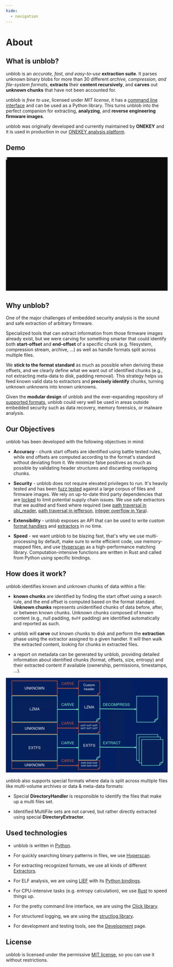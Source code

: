 ```yaml
---
hide:
  - navigation
---
```


# About

## What is unblob?

unblob is an _accurate, fast, and easy-to-use_ **extraction suite**. It parses
unknown binary blobs for more than 30 different _archive, compression, and
file-system formats_, **extracts** their **content recursively**, and **carves**
out **unknown chunks** that have not been accounted for.

unblob is _free to use_, licensed under _MIT license_, it has a
[command line interface](guide.md#full-command-line-interface) and
can be used as a Python library.
This turns unblob into the perfect companion for extracting, **analyzing**, and
**reverse engineering firmware images**.

unblob was originally developed and currently maintained by **ONEKEY** and it is used in production in our
[ONEKEY analysis platform](https://onekey.com/).

## Demo

![](demo.svg)

## Why unblob?

One of the major challenges of embedded security analysis is the sound and safe
extraction of arbitrary firmware.

Specialized tools that can extract information from those firmware images already
exist, but we were carving for something smarter that could identify both
**start-offset** and **end-offset** of a specific chunk
(e.g. filesystem, compression stream, archive, ...) as well as handle formats
split across multiple files.

We **stick to the format standard** as much as possible when deriving these
offsets, and we clearly define what we want out of identified chunks (e.g., not
extracting meta-data to disk, padding removal). This strategy helps us feed
known valid data to extractors and **precisely identify** chunks, turning
unknown unknowns into known unknowns.

Given the **modular design** of unblob and the ever-expanding repository of
[supported formats](formats.md), unblob could very well be used in areas outside
embedded security such as data recovery, memory forensics, or malware analysis.

## Our Objectives

unblob has been developed with the following objectives in mind:

- **Accuracy** - chunk start offsets are identified using battle tested rules,
  while end offsets are computed according to the format's standard without
  deviating from it. We minimize false positives as much as possible by
  validating header structures and discarding overlapping chunks.

- **Security** - unblob does not require elevated privileges to run. It's
  heavily tested and has been [fuzz
  tested](https://github.com/onekey-sec/unblob/issues?q=label%3Afuzzing+)
  against a large corpus of files and firmware images. We rely on up-to-date
  third party dependencies that are
  [locked](https://github.com/onekey-sec/unblob/blob/main/uv.lock) to limit
  potential supply chain issues. We use safe extractors that we audited and
  fixed where required (see [path traversal in
  ubi_reader](https://github.com/onekey-sec/ubi_reader/commit/4a81f3f0a714bb83d6ee71db09b7748619fa9fb7),
  [path traversal in
  jefferson](https://github.com/onekey-sec/jefferson/commit/53b3f2fc34af0bb32afbcee29d18213e61471d87),
  [integer overflow in Yara](https://github.com/VirusTotal/yara/pull/1615)).

- **Extensibility** - unblob exposes an API that can be used to write custom
  [format handlers](development.md#writing-handlers) and
  [extractors](development.md#writing-extractors) in no time.

- **Speed** - we want unblob to be blazing fast, that's why we use
  multi-processing by default, make sure to write efficient code, use
  memory-mapped files, and use
  [Hyperscan](https://github.com/intel/hyperscan) as a
  high-performance matching library. Computation-intensive functions
  are written in Rust and called from Python using specific bindings.

## How does it work?

unblob identifies known and unknown chunks of data within a file:

- **known chunks** are identified by finding the start offset using a search
  rule, and the end offset is computed based on the format standard. **Unknown
  chunks** represents unidentified chunks of data before, after, or between
  known chunks. Unknown chunks composed of known content (e.g., null padding,
  `0xFF` padding) are identified automatically and reported as such.

- unblob will **carve** out known chunks to disk and perform the **extraction**
  phase using the extractor assigned to a given handler. It will then walk the
  extracted content, looking for chunks in extracted files.

- a report on metadata can be generated by unblob, providing detailed
  information about identified chunks (format, offsets, size, entropy) and their
  extracted content if available (ownership, permissions, timestamps, ...).

![unblob_architecture.webp](unblob_architecture.webp)

unblob also supports special formats where data is split across multiple files
like multi-volume archives or data & meta-data formats:

- Special **DirectoryHandler** is responsible to identify the files that make up
a multi files set.

- Identified MultiFile sets are not carved, but rather directly extracted using
special **DirectoryExtractor**.

## Used technologies

- unblob is written in [Python](https://www.python.org/).
- For quickly searching binary patterns in files, we use [Hyperscan](https://www.hyperscan.io/).
- For extracting recognized formats, we use all kinds of different [Extractors](extractors.md).
- For ELF analysis, we are using [LIEF](https://lief-project.github.io/) with
  its [Python bindings](https://pypi.org/project/lief/).
- For CPU-intensive tasks (e.g. entropy calculation), we use
  [Rust](https://www.rust-lang.org/) to speed things up.
- For the pretty command line interface, we are using the
  [Click library](https://click.palletsprojects.com/).
- For structured logging, we are using the
  [structlog library](https://www.structlog.org/).

- For development and testing tools, see the [Development](development.md) page.

## License

unblob is licensed under the permissive [MIT license](https://github.com/onekey-sec/unblob/blob/main/LICENSE), so you can use it without
restrictions.
